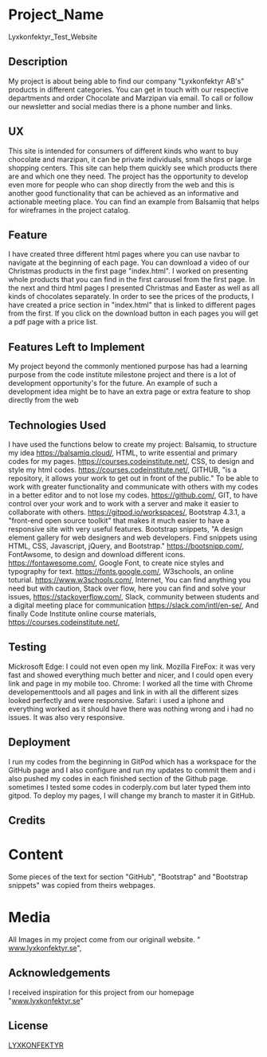 # Project_Name

Lyxkonfektyr_Test_Website

## Description

My project is about being able to find our company "Lyxkonfektyr AB's" products in different categories. 
You can get in touch with our respective departments and order Chocolate and Marzipan via email. To call or follow our newsletter and social medias there is a phone number and links.


## UX
This site is intended for consumers of different kinds who want to buy chocolate and marzipan, it can be private individuals, small shops or large shopping centers.
This site can help them quickly see which products there are and which one they need.
The project has the opportunity to develop even more for people who can shop directly from the web and this is another good functionality that can be achieved as an informative and actionable meeting place.
You can find an example from Balsamiq that helps for wireframes in the project catalog.

## Feature
I have created three different html pages where you can use navbar to navigate at the beginning of each page.
You can download a video of our Christmas products in the first page "index.html". 
I worked on presenting whole products that you can find in the first carousel from the first page. 
In the next and third html pages I presented Christmas and Easter as well as all kinds of chocolates separately.
In order to see the prices of the products, I have created a price section in "index.html" that is linked to different pages from the first. 
If you click on the download button in each pages you will get a pdf page with a price list.


## Features Left to Implement
My project beyond the commonly mentioned purpose has had a learning purpose from the code institute milestone project and there is a lot of development opportunity's for the future.
An example of such a development idea might be to have an extra page or extra feature to shop directly from the web

## Technologies Used
I have used the functions below to create my project:
Balsamiq, to structure my idea https://balsamiq.cloud/,
HTML, to write essential and primary codes for my pages. https://courses.codeinstitute.net/,
CSS, to design and style my html codes. https://courses.codeinstitute.net/,
GITHUB, "is a repository, it allows your work to get out in front of the public." 
To be able to work with greater functionality and communicate with others with my codes in a better editor and to not lose my codes. https://github.com/,
GIT, to have control over your work and to work with a server and make it easier to collaborate with others. https://gitpod.io/workspaces/,
Bootstrap 4.3.1, a "front-end open source toolkit" that makes it much easier to have a responsive site with very useful features.
Bootstrap snippets, "A design element gallery for web designers and web developers. Find snippets using HTML, CSS, Javascript, jQuery, and Bootstrap." https://bootsnipp.com/,
FontAwsome, to design and download different icons. https://fontawesome.com/, 
Google Font, to create nice styles and typography for text. https://fonts.google.com/, 
W3schools, an online toturial. https://www.w3schools.com/,
Internet, You can find anything you need but with caution,
Stack over flow, here you can find and solve your issues, https://stackoverflow.com/,
Slack, community between students and a digital meeting place for communication https://slack.com/intl/en-se/,
And finally Code Institute online course materials, https://courses.codeinstitute.net/,
 
## Testing
Mickrosoft Edge: I could not even open my link.
Mozilla FireFox: it was very fast and showed everything much better and nicer, and I could open every link and page in my mobile too.
Chrome: I worked all the time with Chrome developementtools and all pages and link in with all the different sizes looked perfectly and were responsive.
Safari: i used a iphone and everything worked as it should have there was nothing wrong and i had no issues. It was also very responsive.


## Deployment

I run my codes from the beginning in GitPod which has a workspace for the GitHub page and I also configure and run my updates to commit them and i also
pushed my codes in each finished section of the Github page. sometimes I tested some codes in coderply.com but later typed them into gitpod.
To deploy my pages, I will change my branch to master it in GitHub.

## Credits
# Content
Some pieces of the text for section "GitHub", "Bootstrap" and "Bootstrap snippets" was copied from theirs webpages.
# Media
All Images in my project come from our originall website. " www.lyxkonfektyr.se",
## Acknowledgements
I received inspiration for this project from our homepage "www.lyxkonfektyr.se"

## License
[LYXKONFEKTYR](https://www.lyxkonfektyr.se)

